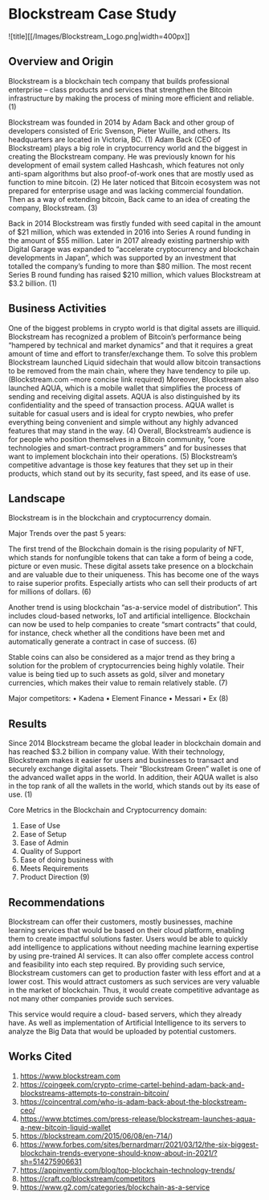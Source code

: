 # Blockstream Case Study
![title][[/Images/Blockstream_Logo.png|width=400px]]

## Overview and Origin

Blockstream is a blockchain tech company that builds professional enterprise – class products and services that strengthen the Bitcoin infrastructure by making the process of mining more efficient and reliable. (1)

Blockstream was founded in 2014 by Adam Back and other group of developers consisted of Eric Svenson, Pieter Wuille, and others. Its headquarters are located in Victoria, BC. (1) Adam Back (CEO of Blockstream) plays a big role in cryptocurrency world and the biggest in creating the Blockstream company. He was previously known for his development of email system called Hashcash, which features not only anti-spam algorithms but also proof-of-work ones that are mostly used as function to mine bitcoin. (2) He later noticed that Bitcoin ecosystem was not prepared for enterprise usage and was lacking commercial foundation. Then as a way of extending bitcoin, Back came to an idea of creating the company, Blockstream. (3)

Back in 2014 Blockstream was firstly funded with seed capital in the amount of $21 million, which was extended in 2016 into Series A round funding in the amount of $55 million. Later in 2017 already existing partnership with Digital Garage was expanded to “accelerate cryptocurrency and blockchain developments in Japan”, which was supported by an investment that totalled the company’s funding to more than $80 million. The most recent Series B round funding has raised $210 million, which values Blockstream at $3.2 billion. (1)

## Business Activities

One of the biggest problems in crypto world is that digital assets are illiquid. Blockstream has recognized a problem of Bitcoin’s performance being “hampered by technical and market dynamics” and that it requires a great amount of time and effort to transfer/exchange them. To solve this problem Blockstream launched Liquid sidechain that would allow bitcoin transactions to be removed from the main chain, where they have tendency to pile up. (Blockstream.com –more concise link required) Moreover, Blockstream also launched AQUA, which is a mobile wallet that simplifies the process of sending and receiving digital assets. AQUA is also distinguished by its confidentiality and the speed of transaction process.  AQUA wallet is suitable for casual users and is ideal for crypto newbies, who prefer everything being convenient and simple without any highly advanced features that may stand in the way. (4)  Overall, Blockstream’s audience is for people who position themselves in a Bitcoin community, “core technologies and smart-contract programmers” and for businesses that want to implement blockchain into their operations. (5)
Blockstream’s competitive advantage is those key features that they set up in their products, which stand out by its security, fast speed, and its ease of use. 

## Landscape

Blockstream is in the blockchain and cryptocurrency domain. 

Major Trends over the past 5 years:

The first trend of the Blockchain domain is the rising popularity of NFT, which stands for nonfungible tokens that can take a form of being a code, picture or even music. These digital assets take presence on a blockchain and are valuable due to their uniqueness. This has become one of the ways to raise superior profits. Especially artists who can sell their products of art for millions of dollars. (6)

Another trend is using blockchain “as-a-service model of distribution”. This includes cloud-based networks, IoT and artificial intelligence. Blockchain can now be used to help companies to create “smart contracts” that could, for instance, check whether all the conditions have been met and automatically generate a contract in case of success. (6)

Stable coins can also be considered as a major trend as they bring a solution for the problem of cryptocurrencies being highly volatile. Their value is being tied up to such assets as gold, silver and monetary currencies, which makes their value to remain relatively stable. (7)

Major competitors: 
•	Kadena
•	Element Finance
•	Messari 
•	Ex
(8)

## Results

Since 2014 Blockstream became the global leader in blockchain domain and has reached $3.2 billion in company value. With their technology, Blockstream makes it easier for users and businesses to transact and securely exchange digital assets. Their “Blockstream Green” wallet is one of the advanced wallet apps in the world. In addition, their AQUA wallet is also in the top rank of all the wallets in the world, which stands out by its ease of use. (1)

Core Metrics in the Blockchain and Cryptocurrency domain:
1.	Ease of Use
2.	Ease of Setup
3.	Ease of Admin
4.	Quality of Support
5.	Ease of doing business with
6.	Meets Requirements
7.	Product Direction
(9)


## Recommendations

Blockstream can offer their customers, mostly businesses, machine learning services that would be based on their cloud platform, enabling them to create impactful solutions faster. Users would be able to quickly add intelligence to applications without needing machine learning expertise by using pre-trained AI services. It can also offer complete access control and feasibility into each step required. By providing such service, Blockstream customers can get to production faster with less effort and at a lower cost. This would attract customers as such services are very valuable in the market of blockchain. Thus, it would create competitive advantage as not many other companies provide such services. 

This service would require a cloud- based servers, which they already have. As well as implementation of Artificial Intelligence to its servers to analyze the Big Data that would be uploaded by potential customers. 

## Works Cited 

1.	https://www.blockstream.com
2.	https://coingeek.com/crypto-crime-cartel-behind-adam-back-and-blockstreams-attempts-to-constrain-bitcoin/
3.	https://coincentral.com/who-is-adam-back-about-the-blockstream-ceo/
4.	https://www.btctimes.com/press-release/blockstream-launches-aqua-a-new-bitcoin-liquid-wallet
5.	https://blockstream.com/2015/06/08/en-714/)
6.	https://www.forbes.com/sites/bernardmarr/2021/03/12/the-six-biggest-blockchain-trends-everyone-should-know-about-in-2021/?sh=514275906631
7.	https://appinventiv.com/blog/top-blockchain-technology-trends/
8.	https://craft.co/blockstream/competitors
9.	https://www.g2.com/categories/blockchain-as-a-service

